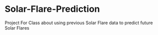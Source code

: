 # Solar-Flare-Prediction
Project For Class about using previous Solar Flare data to predict future Solar Flares

